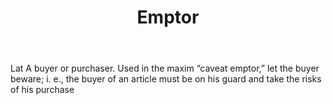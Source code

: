 ---
title: Emptor
letter: E
permalink: "/definitions/bld-emptor.html"
body: Lat A buyer or purchaser. Used in the maxim “caveat emptor,” let the buyer beware;
  i. e., the buyer of an article must be on his guard and take the risks of his purchase
published_at: '2018-07-07'
source: Black's Law Dictionary 2nd Ed (1910)
layout: post
---